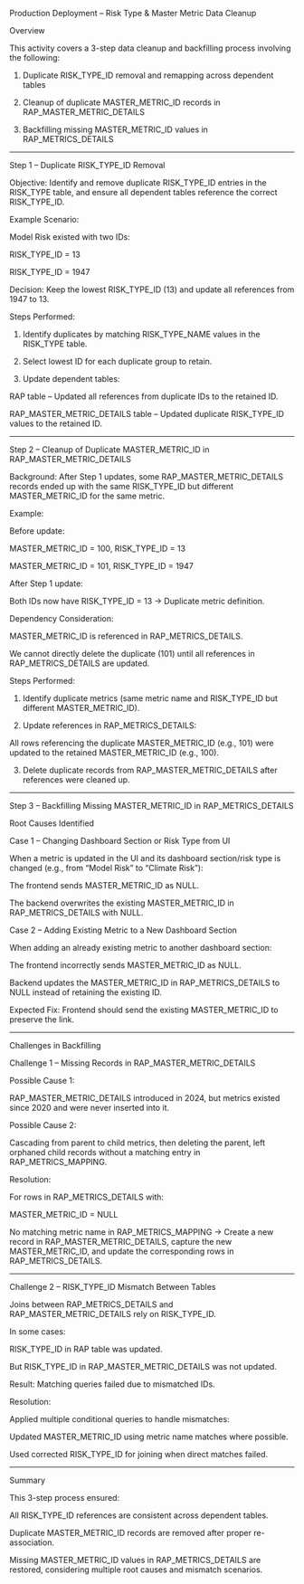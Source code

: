 Production Deployment – Risk Type & Master Metric Data Cleanup

Overview

This activity covers a 3-step data cleanup and backfilling process involving the following:

1. Duplicate RISK_TYPE_ID removal and remapping across dependent tables


2. Cleanup of duplicate MASTER_METRIC_ID records in RAP_MASTER_METRIC_DETAILS


3. Backfilling missing MASTER_METRIC_ID values in RAP_METRICS_DETAILS




---

Step 1 – Duplicate RISK_TYPE_ID Removal

Objective:
Identify and remove duplicate RISK_TYPE_ID entries in the RISK_TYPE table, and ensure all dependent tables reference the correct RISK_TYPE_ID.

Example Scenario:

Model Risk existed with two IDs:

RISK_TYPE_ID = 13

RISK_TYPE_ID = 1947


Decision: Keep the lowest RISK_TYPE_ID (13) and update all references from 1947 to 13.


Steps Performed:

1. Identify duplicates by matching RISK_TYPE_NAME values in the RISK_TYPE table.


2. Select lowest ID for each duplicate group to retain.


3. Update dependent tables:

RAP table – Updated all references from duplicate IDs to the retained ID.

RAP_MASTER_METRIC_DETAILS table – Updated duplicate RISK_TYPE_ID values to the retained ID.





---

Step 2 – Cleanup of Duplicate MASTER_METRIC_ID in RAP_MASTER_METRIC_DETAILS

Background:
After Step 1 updates, some RAP_MASTER_METRIC_DETAILS records ended up with the same RISK_TYPE_ID but different MASTER_METRIC_ID for the same metric.

Example:

Before update:

MASTER_METRIC_ID = 100, RISK_TYPE_ID = 13

MASTER_METRIC_ID = 101, RISK_TYPE_ID = 1947


After Step 1 update:

Both IDs now have RISK_TYPE_ID = 13 → Duplicate metric definition.



Dependency Consideration:

MASTER_METRIC_ID is referenced in RAP_METRICS_DETAILS.

We cannot directly delete the duplicate (101) until all references in RAP_METRICS_DETAILS are updated.


Steps Performed:

1. Identify duplicate metrics (same metric name and RISK_TYPE_ID but different MASTER_METRIC_ID).


2. Update references in RAP_METRICS_DETAILS:

All rows referencing the duplicate MASTER_METRIC_ID (e.g., 101) were updated to the retained MASTER_METRIC_ID (e.g., 100).



3. Delete duplicate records from RAP_MASTER_METRIC_DETAILS after references were cleaned up.




---

Step 3 – Backfilling Missing MASTER_METRIC_ID in RAP_METRICS_DETAILS

Root Causes Identified

Case 1 – Changing Dashboard Section or Risk Type from UI

When a metric is updated in the UI and its dashboard section/risk type is changed (e.g., from “Model Risk” to “Climate Risk”):

The frontend sends MASTER_METRIC_ID as NULL.

The backend overwrites the existing MASTER_METRIC_ID in RAP_METRICS_DETAILS with NULL.



Case 2 – Adding Existing Metric to a New Dashboard Section

When adding an already existing metric to another dashboard section:

The frontend incorrectly sends MASTER_METRIC_ID as NULL.

Backend updates the MASTER_METRIC_ID in RAP_METRICS_DETAILS to NULL instead of retaining the existing ID.


Expected Fix: Frontend should send the existing MASTER_METRIC_ID to preserve the link.



---

Challenges in Backfilling

Challenge 1 – Missing Records in RAP_MASTER_METRIC_DETAILS

Possible Cause 1:

RAP_MASTER_METRIC_DETAILS introduced in 2024, but metrics existed since 2020 and were never inserted into it.


Possible Cause 2:

Cascading from parent to child metrics, then deleting the parent, left orphaned child records without a matching entry in RAP_METRICS_MAPPING.



Resolution:

For rows in RAP_METRICS_DETAILS with:

MASTER_METRIC_ID = NULL

No matching metric name in RAP_METRICS_MAPPING
→ Create a new record in RAP_MASTER_METRIC_DETAILS, capture the new MASTER_METRIC_ID, and update the corresponding rows in RAP_METRICS_DETAILS.




---

Challenge 2 – RISK_TYPE_ID Mismatch Between Tables

Joins between RAP_METRICS_DETAILS and RAP_MASTER_METRIC_DETAILS rely on RISK_TYPE_ID.

In some cases:

RISK_TYPE_ID in RAP table was updated.

But RISK_TYPE_ID in RAP_MASTER_METRIC_DETAILS was not updated.

Result: Matching queries failed due to mismatched IDs.



Resolution:

Applied multiple conditional queries to handle mismatches:

Updated MASTER_METRIC_ID using metric name matches where possible.

Used corrected RISK_TYPE_ID for joining when direct matches failed.




---

Summary

This 3-step process ensured:

All RISK_TYPE_ID references are consistent across dependent tables.

Duplicate MASTER_METRIC_ID records are removed after proper re-association.

Missing MASTER_METRIC_ID values in RAP_METRICS_DETAILS are restored, considering multiple root causes and mismatch scenarios.


